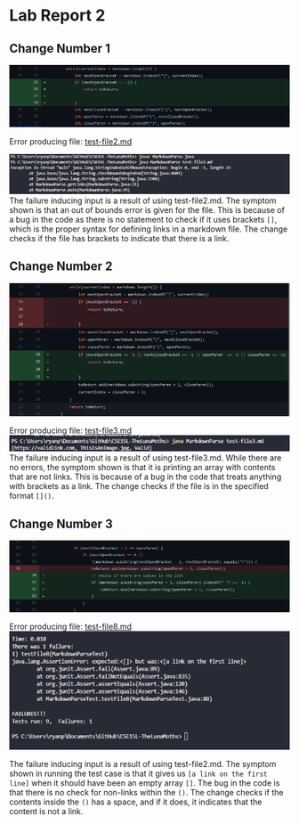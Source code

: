 # Lab Report 2

## Change Number 1
![Image](LR2Wk4Photos/change1code.PNG)  

Error producing file: [test-file2.md](https://github.com/kungryan/CSE15L-TheLunaMoths/blob/main/test-file2.md)  

![Image](LR2Wk4Photos/failure1.PNG)   
The failure inducing input is a result of using test-file2.md. The symptom shown is that an out of bounds error is given for the file. This is because of a bug in the code as there is no statement to check if it uses brackets `[]`, which is the proper syntax for defining links in a markdown file. The change checks if the file has brackets to indicate that there is a link.

## Change Number 2
![Image](LR2Wk4Photos/change2code.PNG)

Error producing file: [test-file3.md](https://github.com/kungryan/CSE15L-TheLunaMoths/blob/main/test-file3.md)  
![Image](LR2Wk4Photos/failure2.PNG)  
The failure inducing input is a result of using test-file3.md. While there are no errors, the symptom shown is that it is printing an array with contents that are not links. This is because of a bug in the code that treats anything with brackets as a link. The change checks if the file is in the specified format `[]()`.

## Change Number 3
![Image](LR2Wk4Photos/change3code.PNG)   

Error producing file: [test-file8.md](https://github.com/kungryan/CSE15L-TheLunaMoths/blob/main/test-file8.md)  
![Image](LR2Wk4Photos/failure3.PNG)   

The failure inducing input is a result of using test-file2.md. The symptom shown in running the test case is that it gives us `[a link on the first line]` when it should have been an empty array `[]`. The bug in the code is that there is no check for non-links within the `()`. The change checks if the contents inside the `()` has a space, and if it does, it indicates that the content is not a link. 
